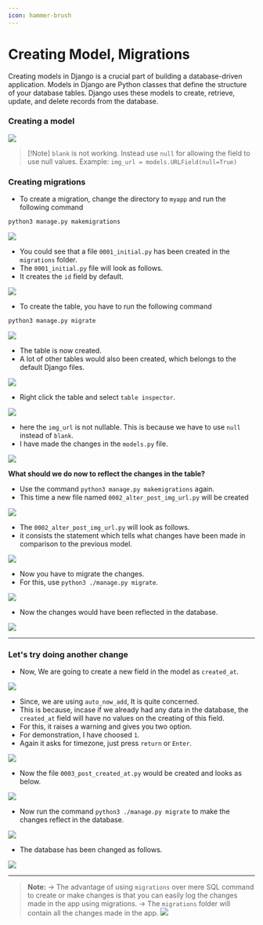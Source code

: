 ```yaml
---
icon: hammer-brush
---
```


# Creating Model, Migrations

Creating models in Django is a crucial part of building a database-driven application. Models in Django are Python classes that define the structure of your database tables. Django uses these models to create, retrieve, update, and delete records from the database.

### Creating a model

![](https://i.imgur.com/cFLJVyX.png)

> \[!Note] `blank` is not working. Instead use `null` for allowing the field to use null values. Example: `img_url = models.URLField(null=True)`

### Creating migrations

* To create a migration, change the directory to `myapp` and run the following command

```bash
python3 manage.py makemigrations
```

![](https://i.imgur.com/1skrezU.png)

* You could see that a file `0001_initial.py` has been created in the `migrations` folder.
* The `0001_initial.py` file will look as follows.
* It creates the `id` field by default.

![](https://i.imgur.com/MR7upYn.png)

* To create the table, you have to run the following command

```bash
python3 manage.py migrate
```

![](https://i.imgur.com/RpJqGnc.png)

* The table is now created.
* A lot of other tables would also been created, which belongs to the default Django files.

![](https://i.imgur.com/GpDqpau.png)

* Right click the table and select `table inspector`.

![](https://i.imgur.com/bZIBrYe.png)

* here the `img_url` is not nullable. This is because we have to use `null` instead of `blank`.
* I have made the changes in the `models.py` file.

![](https://i.imgur.com/9S3gjSq.png)

**What should we do now to reflect the changes in the table?**

* Use the command `python3 manage.py makemigrations` again.
* This time a new file named `0002_alter_post_img_url.py` will be created

![](https://i.imgur.com/ZsW9Ksx.png)

* The `0002_alter_post_img_url.py` will look as follows.
* it consists the statement which tells what changes have been made in comparison to the previous model.

![](https://i.imgur.com/ja6fnDV.png)

* Now you have to migrate the changes.
* For this, use `python3 ./manage.py migrate`.

![](https://i.imgur.com/s3xx2eB.png)

* Now the changes would have been reflected in the database.

![](https://i.imgur.com/1wRAOd7.png)

***

### Let's try doing another change

* Now, We are going to create a new field in the model as `created_at`.

![](https://i.imgur.com/UQCWCuB.png)

* Since, we are using `auto_now_add`, It is quite concerned.
* This is because, incase if we already had any data in the database, the `created_at` field will have no values on the creating of this field.
* For this, it raises a warning and gives you two option.
* For demonstration, I have choosed `1`.
* Again it asks for timezone, just press `return` or `Enter`.

![](https://i.imgur.com/4Brdrly.png)

* Now the file `0003_post_created_at.py` would be created and looks as below.

![](https://i.imgur.com/ZwY4RPS.png)

* Now run the command `python3 ./manage.py migrate` to make the changes reflect in the database.

![](https://i.imgur.com/8d24dYq.png)

* The database has been changed as follows.

![](https://i.imgur.com/bShXiJU.png)

***

> **Note:** -> The advantage of using `migrations` over mere SQL command to create or make changes is that you can easily log the changes made in the app using migrations. -> The `migrations` folder will contain all the changes made in the app. ![](https://i.imgur.com/DEk4ouP.png)
